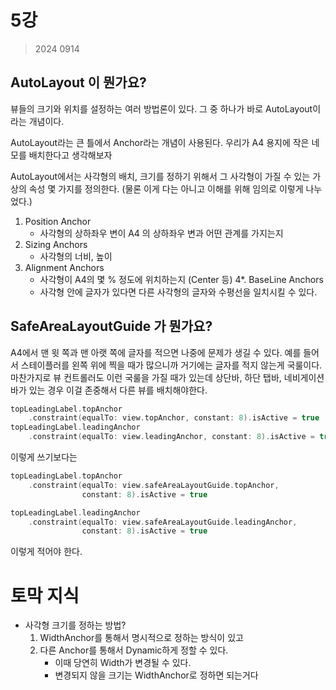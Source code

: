 # 5강 
> 2024 0914
## AutoLayout 이 뭔가요?
뷰들의 크기와 위치를 설정하는 여러 방법론이 있다.
그 중 하나가 바로 AutoLayout이라는 개념이다.

AutoLayout라는 큰 틀에서 Anchor라는 개념이 사용된다.
우리가 A4 용지에 작은 네모를 배치한다고 생각해보자

AutoLayout에서는 사각형의 배치, 크기를 정하기 위해서 그 사각형이 가질 수 있는 가상의 속성 몇 가지를 정의한다.
(물론 이게 다는 아니고 이해를 위해 임의로 이렇게 나누었다.)

1. Position Anchor
    - 사각형의 상하좌우 변이 A4 의 상하좌우 변과 어떤 관계를 가지는지
2. Sizing Anchors 
    - 사각형의 너비, 높이
3. Alignment Anchors
    - 사각형이 A4의 몇 % 정도에 위치하는지 (Center 등)
4*. BaseLine Anchors
    - 사각형 안에 글자가 있다면 다른 사각형의 글자와 수평선을 일치시킬 수 있다.


## SafeAreaLayoutGuide 가 뭔가요?
A4에서 맨 윗 쪽과 맨 아랫 쪽에 글자를 적으면 나중에 문제가 생길 수 있다.
예를 들어서 스테이플러를 왼쪽 위에 찍을 때가 많으니까
거기에는 글자를 적지 않는게 국룰이다.
마찬가지로 뷰 컨트롤러도 이런 국룰을 가질 때가 있는데
상단바, 하단 탭바, 네비게이션바가 있는 경우 이걸 존중해서 다른 뷰를 배치해야한다.

```swift
topLeadingLabel.topAnchor
    .constraint(equalTo: view.topAnchor, constant: 8).isActive = true
topLeadingLabel.leadingAnchor
    .constraint(equalTo: view.leadingAnchor, constant: 8).isActive = true
```
이렇게 쓰기보다는

```swift
topLeadingLabel.topAnchor
    .constraint(equalTo: view.safeAreaLayoutGuide.topAnchor,
                constant: 8).isActive = true

topLeadingLabel.leadingAnchor
    .constraint(equalTo: view.safeAreaLayoutGuide.leadingAnchor,
                constant: 8).isActive = true
```

이렇게 적어야 한다.

# 토막 지식
- 사각형 크기를 정하는 방법?
    1. WidthAnchor를 통해서 명시적으로 정하는 방식이 있고
    2. 다른 Anchor를 통해서 Dynamic하게 정할 수 있다.
        - 이때 당연히 Width가 변경될 수 있다. 
        - 변경되지 않을 크기는 WidthAnchor로 정하면 되는거다

